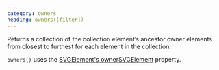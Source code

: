 ```yaml
---
category: owners
heading: owners([filter])
---
```


Returns a collection of the collection element’s ancestor owner elements from closest to furthest for each element in the collection.

`owners()` uses the [SVGElement's ownerSVGElement](https://developer.mozilla.org/en-US/docs/Web/API/SVGElement) property.
